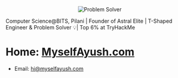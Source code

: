 <div align="center">
  <img src="https://readme-typing-svg.demolab.com?font=Iosevka&weight=700&size=40&pause=0&color=2F81F7&center=true&vCenter=true&width=600&lines=Problem+Solver" alt="Problem Solver" />
</div>

Computer Science@BITS, Pilani  | Founder of Astral Elite |  T-Shaped Engineer & Problem Solver 💡| Top 6% at TryHackMe

#  Home: [MyselfAyush.com](https://myselfayush.com)  
- Email: hi@myselfayush.com
